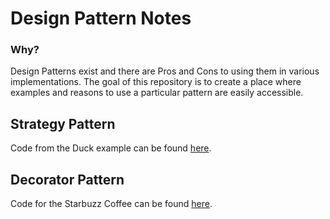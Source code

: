 # Design Pattern Notes

### Why?

Design Patterns exist and there are Pros and Cons to using them in various implementations. The goal of this repository is to create a place where examples and reasons to use a particular pattern are easily accessible.

## Strategy Pattern

Code from the Duck example can be found [here](src/duck.objects).

## Decorator Pattern

Code for the Starbuzz Coffee can be found [here](src/Starbuzz.Domain).
